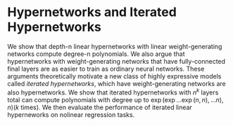 # Hypernetworks and Iterated Hypernetworks


We show that depth-n linear hypernetworks with linear weight-generating networks compute degree-n polynomials. We also argue that hypernetworks with weight-generating networks that have fully-connected final layers are as easier to train as ordinary neural networks. These arguments theoretically motivate a new class of highly expressive models called *iterated hypernetworks*, which have weight-generating networks are also hypernetworks. We show that iterated hypernetworks with $n^k$ layers total can compute polynomials with degree up to $\exp(\exp\dots\exp(n,n),\dots n), n) (k \text{ times})$. We then evaluate the performance of iterated linear hyperneworks on nolinear regression tasks.